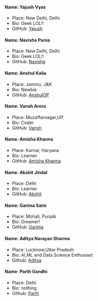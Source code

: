 #### Name: Yajush Vyas
 - Place: New Delhi, Delhi
 - Bio: Geek LOL!!
 - GitHub: [Yajush](https://github.com/geekyvyas)
 
 #### Name: Navisha Punia
 - Place: New Delhi, Delhi
 - Bio: Geek LOL!!
 - GitHub: [Navisha](https://github.com/navishapunia)
 
 #### Name: Anshul Kalia
- Place: Jammu, J&K
- Bio: Newbie
- GitHub: [AnshulOP](https://github.com/AnshulOP)

#### Name: Vansh Arora
 - Place: Muzaffarnagar,UP
 - Bio: Coder
 - GitHub: [Vansh](https://github.com/vansh-arora18)
 
 #### Name: Amisha Khanna
- Place: Karnal, Haryana
- Bio: Learner
- GitHub: [Amisha Khanna](https://github.com/amishakhanna)

 #### Name: Akshit Jindal
- Place: Delhi
- Bio: Learner
- GitHub: [Akshit](https://github.com/akshityoyo)

#### Name: Garima Saini
 - Place: Mohali, Punjab
 - Bio: Dreamer!
 - GitHub: [Garima](https://github.com/garimasaini16)

 #### Name: Aditya Narayan Sharma
 - Place: Lucknow,Uttar Pradesh
 - Bio: AI,ML and Data Science Enthusiast
 - Github: [Aditya](https://github.com/Adinarayanreloaded)

#### Name: Parth Gandhi
 - Place: Delhi
 - Bio: nothing
 - Github: [Parth](https://github.com/iparth36i)